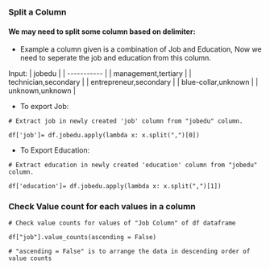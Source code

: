 ### Split a Column

#### We may need to split some column based on delimiter: 
* Example a column given is a combination of Job and Education, Now we need to seperate the job and education from this column. 

Input:
| 	jobedu	 | 
| 	----------- 	 | 
| 	management,tertiary	 | 
| 	technician,secondary	 | 
| 	entrepreneur,secondary	 | 
| 	blue-collar,unknown	 | 
| 	unknown,unknown	 | 

* To export Job:

```
# Extract job in newly created 'job' column from "jobedu" column.

df['job']= df.jobedu.apply(lambda x: x.split(",")[0])

```

* To Export Education:

```
# Extract education in newly created 'education' column from "jobedu" column.

df['education']= df.jobedu.apply(lambda x: x.split(",")[1])
```

### Check Value count for each values in a column

```
# Check value counts for values of "Job Column" of df dataframe

df["job"].value_counts(ascending = False)

# "ascending = False" is to arrange the data in descending order of value counts


```












